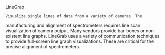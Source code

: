 LineGrab 

    Visualize single lines of data from a variety of cameras. The
manufacturing and alignment of spectrometers requires line scan
visualization of camera output. Many vendors provide bar-bones or non
existent line graphs. LineGrab uses a variety of communication
techniques to provide full-screen line graph visualizations. These are
critical for the precise alignment of spectrometers.

